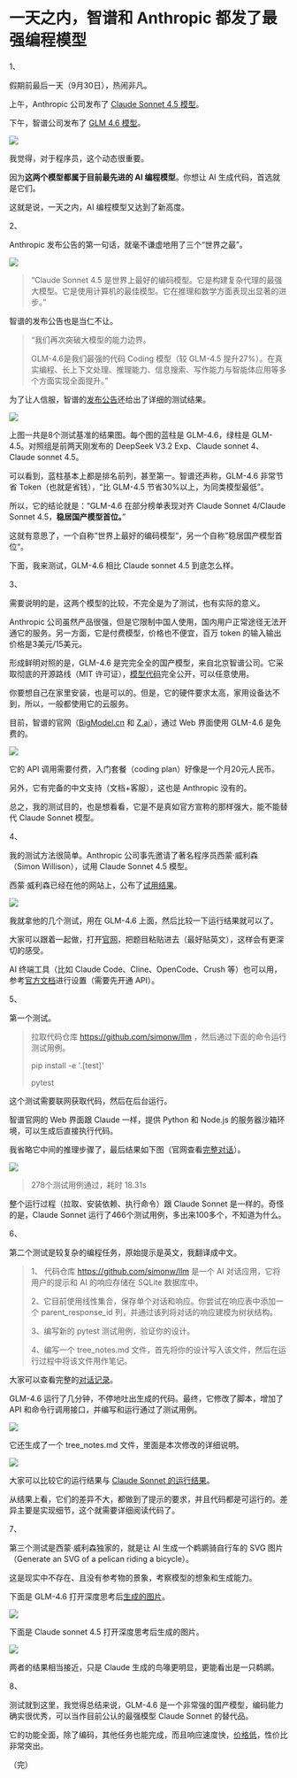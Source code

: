 # 一天之内，智谱和 Anthropic 都发了最强编程模型

1、

假期前最后一天（9月30日），热闹非凡。

上午，Anthropic 公司发布了 [Claude Sonnet 4.5 模型](https://www.anthropic.com/news/claude-sonnet-4-5)。

下午，智谱公司发布了 [GLM 4.6 模型](https://mp.weixin.qq.com/s/0zJBg5hBbHLgGsoHjXADiQ)。

![](https://cdn.beekka.com/blogimg/asset/202509/bg2025093008.webp)

我觉得，对于程序员，这个动态很重要。

因为**这两个模型都属于目前最先进的 AI 编程模型**。你想让 AI 生成代码，首选就是它们。

这就是说，一天之内，AI 编程模型又达到了新高度。

2、

Anthropic 发布公告的第一句话，就毫不谦虚地用了三个“世界之最”。

![](https://cdn.beekka.com/blogimg/asset/202509/bg2025093009.webp)

> “Claude Sonnet 4.5 是世界上最好的编码模型。它是构建复杂代理的最强大模型。它是使用计算机的最佳模型。它在推理和数学方面表现出显著的进步。”

智谱的发布公告也是当仁不让。

> “我们再次突破大模型的能力边界。
> 
> GLM-4.6是我们最强的代码 Coding 模型（较 GLM-4.5 提升27%）。在真实编程、长上下文处理、推理能力、信息搜索、写作能力与智能体应用等多个方面实现全面提升。”

为了让人信服，智谱的[发布公告](https://mp.weixin.qq.com/s/0zJBg5hBbHLgGsoHjXADiQ)还给出了详细的测试结果。

![](https://cdn.beekka.com/blogimg/asset/202509/bg2025093010.webp)

上图一共是8个测试基准的结果图。每个图的蓝柱是 GLM-4.6，绿柱是 GLM-4.5。对照组是前两天刚发布的 DeepSeek V3.2 Exp、Claude sonnet 4、Claude sonnet 4.5。

可以看到，蓝柱基本上都是排名前列，甚至第一。智谱还声称，GLM-4.6 非常节省 Token（也就是省钱），“比 GLM-4.5 节省30%以上，为同类模型最低”。

所以，它的结论就是：“GLM-4.6 在部分榜单表现对齐 Claude Sonnet 4/Claude Sonnet 4.5，**稳居国产模型首位。**”

这就有意思了，一个自称”世界上最好的编码模型“，另一个自称”稳居国产模型首位“。

下面，我来测试，GLM-4.6 相比 Claude sonnet 4.5 到底怎么样。

3、

需要说明的是，这两个模型的比较，不完全是为了测试，也有实际的意义。

Anthropic 公司虽然产品很强，但是它限制中国人使用，国内用户正常途径无法开通它的服务。另一方面，它是付费模型，价格也不便宜，百万 token 的输入输出价格是3美元/15美元。

形成鲜明对照的是，GLM-4.6 是完完全全的国产模型，来自北京智谱公司。它采取彻底的开源路线（MIT 许可证），[模型代码](https://huggingface.co/zai-org/GLM-4.6/tree/main)完全公开，可以任意使用。

你要想自己在家里安装，也是可以的。但是，它的硬件要求太高，家用设备达不到，所以，一般都使用它的云服务。

目前，智谱的官网（[BigModel.cn](https://bigmodel.cn/) 和 [Z.ai](https://z.ai/)），通过 Web 界面使用 GLM-4.6 是免费的。

![](https://cdn.beekka.com/blogimg/asset/202510/bg2025100101.webp)

它的 API 调用需要付费，入门套餐（coding plan）好像是一个月20元人民币。

另外，它有完备的中文支持（文档+客服），这也是 Anthropic 没有的。

总之，我的测试目的，也是想看看，它是不是真如官方宣称的那样强大，能不能替代 Claude Sonnet 模型。

4、

我的测试方法很简单。Anthropic 公司事先邀请了著名程序员西蒙·威利森（Simon Willison），试用 Claude Sonnet 4.5 模型。

西蒙·威利森已经在他的网站上，公布了[试用结果](https://simonwillison.net/2025/Sep/29/claude-sonnet-4-5/)。

![](https://cdn.beekka.com/blogimg/asset/202510/bg2025100102.webp)

我就拿他的几个测试，用在 GLM-4.6 上面，然后比较一下运行结果就可以了。

大家可以跟着一起做，打开[官网](https://chat.z.ai/)，把题目粘贴进去（最好贴英文），这样会有更深切的感受。

AI 终端工具（比如 Claude Code、Cline、OpenCode、Crush 等）也可以用，参考[官方文档](https://docs.bigmodel.cn/cn/coding-plan/tool/claude)进行设置（需要先开通 API）。

5、

第一个测试。

> 拉取代码仓库 https://github.com/simonw/llm ，然后通过下面的命令运行测试用例。
>
> pip install -e '.[test]'
> 
> pytest

这个测试需要联网获取代码，然后在后台运行。

智谱官网的 Web 界面跟 Claude 一样，提供 Python 和 Node.js 的服务器沙箱环境，可以生成后直接执行代码。

我省略它中间的推理步骤了，最后结果如下图（官网查看[完整对话](https://chat.z.ai/s/3b8c1fcc-cd3d-42a1-b0c4-1b5156cef513)）。

![](https://cdn.beekka.com/blogimg/asset/202510/bg2025100103.webp)

> 278个测试用例通过，耗时 18.31s

整个运行过程（拉取、安装依赖、执行命令）跟 Claude Sonnet 是一样的。奇怪的是，Claude Sonnet 运行了466个测试用例，多出来100多个，不知道为什么。

6、

第二个测试是较复杂的编程任务，原始提示是英文，我翻译成中文。

> 1、 代码仓库 https://github.com/simonw/llm 是一个 AI 对话应用，它将用户的提示和 AI 的响应存储在 SQLite 数据库中。
> 
> 2、它目前使用线性集合，保存单个对话和响应。你尝试在响应表中添加一个 parent_response_id 列，并通过该列将对话的响应建模为树状结构。
>
> 3、编写新的 pytest 测试用例，验证你的设计。
>
> 4、编写一个 tree_notes.md 文件，首先将你的设计写入该文件，然后在运行过程中将该文件用作笔记。

大家可以查看完整的[对话记录](https://chat.z.ai/s/131ae064-6239-47ad-aadd-26600bab3587)。

GLM-4.6 运行了几分钟，不停地吐出生成的代码。最终，它修改了脚本，增加了 API 和命令行调用接口，并编写和运行通过了测试用例。

![](https://cdn.beekka.com/blogimg/asset/202510/bg2025100104.webp)

它还生成了一个 tree_notes.md 文件，里面是本次修改的详细说明。

![](https://cdn.beekka.com/blogimg/asset/202510/bg2025100105.webp)

大家可以比较它的运行结果与 [Claude Sonnet 的运行结果](https://claude.ai/share/9d5b0729-b58d-4b15-9e45-ab1e7152b89e)。

从结果上看，它们的差异不大，都做到了提示的要求，并且代码都是可运行的。差异主要是实现细节，这个就需要详细阅读代码了。

7、

第三个测试是西蒙·威利森独家的，就是让 AI 生成一个鹈鹕骑自行车的 SVG 图片（Generate an SVG of a pelican riding a bicycle）。

这是现实中不存在、且没有参考物的景象，考察模型的想象和生成能力。

下面是 GLM-4.6 打开深度思考后[生成的图片](https://chat.z.ai/s/abc034d4-c1cc-4612-9250-36ecec967f31)。

![](https://cdn.beekka.com/blogimg/asset/202510/bg2025100108.webp)

下面是 Claude sonnet 4.5 打开深度思考后生成的图片。

![](https://cdn.beekka.com/blogimg/asset/202510/bg2025100107.webp)

两者的结果相当接近，只是 Claude 生成的鸟喙更明显，更能看出是一只鹈鹕。

8、

测试就到这里，我觉得总结来说，GLM-4.6 是一个非常强的国产模型，编码能力确实很优秀，可以当作目前公认的最强模型 Claude Sonnet 的替代品。

它的功能全面，除了编码，其他任务也能完成，而且响应速度快，[价格低](https://bigmodel.cn/claude-code)，性价比非常突出。

（完）
